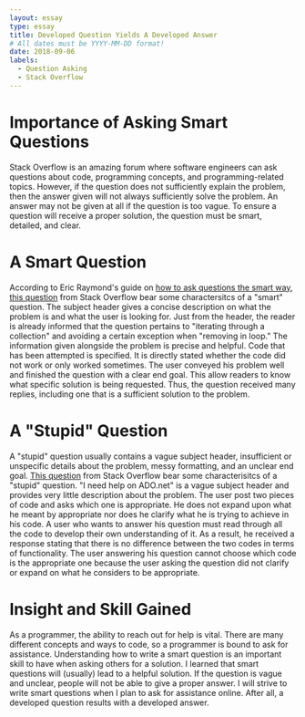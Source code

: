 ```yaml
---
layout: essay
type: essay
title: Developed Question Yields A Developed Answer
# All dates must be YYYY-MM-DD format!
date: 2018-09-06
labels:
  - Question Asking
  - Stack Overflow
---
```


# Importance of Asking Smart Questions

Stack Overflow is an amazing forum where software engineers can ask questions about code, programming concepts, and programming-related topics. However, if the question does not sufficiently explain the problem, then the answer given will not always sufficiently solve the problem. An answer may not be given at all if the question is too vague. To ensure a question will receive a proper solution, the question must be smart, detailed, and clear.

# A Smart Question

According to Eric Raymond's guide on <a href="http://www.catb.org/esr/faqs/smart-questions.html">how to ask questions the smart way</a>, <a href="https://stackoverflow.com/questions/223918/iterating-through-a-collection-avoiding-concurrentmodificationexception-when-re">this question</a> from Stack Overflow bear some charactersitcs of a "smart" question. The subject header gives a concise description on what the problem is and what the user is looking for. Just from the header, the reader is already informed that the question pertains to "iterating through a collection" and avoiding a certain exception when "removing in loop." The information given alongside the problem is precise and helpful. Code that has been attempted is specified. It is directly stated whether the code did not work or only worked sometimes. The user conveyed his problem well and finished the question with a clear end goal. This allow readers to know what specific solution is being requested. Thus, the question received many replies, including one that is a sufficient solution to the problem. 

# A "Stupid" Question

A "stupid" question usually contains a vague subject header, insufficient or unspecific details about the problem, messy formatting, and an unclear end goal. <a href="https://stackoverflow.com/questions/45333586/i-need-help-on-ado-net">This question</a> from Stack Overflow bear some characterisitcs of a "stupid" question. "I need help on ADO.net" is a vague subject header and provides very little description about the problem. The user post two pieces of code and asks which one is appropriate. He does not expand upon what he meant by appropriate nor does he clarify what he is trying to achieve in his code. A user who wants to answer his question must read through all the code to develop their own understanding of it. As a result, he received a response stating that there is no difference between the two codes in terms of functionality. The user answering his question cannot choose which code is the appropriate one because the user asking the question did not clarify or expand on what he considers to be appropriate.

# Insight and Skill Gained

As a programmer, the ability to reach out for help is vital. There are many different concepts and ways to code, so a programmer is bound to ask for assistance. Understanding how to write a smart question is an important skill to have when asking others for a solution. I learned that smart questions will (usually) lead to a helpful solution. If the question is vague and unclear, people will not be able to give a proper answer. I will strive to write smart questions when I plan to ask for assistance online. After all, a developed question results with a developed answer.

